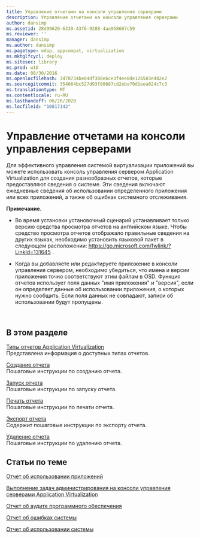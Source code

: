 ```yaml
---
title: Управление отчетами на консоли управления серверами
description: Управление отчетами на консоли управления серверами
author: dansimp
ms.assetid: 28d99620-6339-43f6-9288-4aa958607c59
ms.reviewer: ''
manager: dansimp
ms.author: dansimp
ms.pagetype: mdop, appcompat, virtualization
ms.mktglfcycl: deploy
ms.sitesec: library
ms.prod: w10
ms.date: 08/30/2016
ms.openlocfilehash: 3d70734be04df380e6ce3f4ee8de126503e482e2
ms.sourcegitcommit: 354664bc527d93f80687cd2eba70d1eea024c7c3
ms.translationtype: MT
ms.contentlocale: ru-RU
ms.lasthandoff: 06/26/2020
ms.locfileid: "10817142"
---
```

# Управление отчетами на консоли управления серверами


Для эффективного управления системой виртуализации приложений вы можете использовать консоль управления сервером Application Virtualization для создания разнообразных отчетов, которые предоставляют сведения о системе. Эти сведения включают ежедневные сведения об использовании определенного приложения или всех приложений, а также об ошибках системного отслеживания.

**Примечание.**  
-   Во время установки установочный сценарий устанавливает только версию средства просмотра отчетов на английском языке. Чтобы средство просмотра отчетов отображало правильные сведения на других языках, необходимо установить языковой пакет в следующем расположении: <https://go.microsoft.com/fwlink/?LinkId=131645> .

-   Когда вы добавляете или редактируете приложение в консоли управления сервером, необходимо убедиться, что имена и версии приложения точно соответствуют этим файлам в OSD. Функция отчетов использует поля данных "имя приложения" и "версия", если он определяет данные об использовании приложения, о которых нужно сообщить. Если поля данных не совпадают, записи об использовании будут пропущены.

 

## В этом разделе


<a href="" id="application-virtualization-report-types"></a>[Типы отчетов Application Virtualization](application-virtualization-report-types.md)  
Представлена информация о доступных типах отчетов.

<a href="" id="how-to-create-a-report"></a>[Создание отчета](how-to-create-a-reportserver.md)  
Пошаговые инструкции по созданию отчета.

<a href="" id="how-to-run-a-report"></a>[Запуск отчета](how-to-run-a-reportserver.md)  
Пошаговые инструкции по запуску отчета.

<a href="" id="how-to-print-a-report"></a>[Печать отчета](how-to-print-a-reportserver.md)  
Пошаговые инструкции по печати отчета.

<a href="" id="how-to-export-a-report"></a>[Экспорт отчета](how-to-export-a-reportserver.md)  
Содержит пошаговые инструкции по экспорту отчета.

<a href="" id="how-to-delete-a-report"></a>[Удаление отчета](how-to-delete-a-reportserver.md)  
Пошаговые инструкции по удалению отчета.

## Статьи по теме


[Отчет об использовании приложений](application-utilization-reportserver.md)

[Выполнение задач администрирования на консоли управления серверами Application Virtualization](how-to-perform-administrative-tasks-in-the-application-virtualization-server-management-console.md)

[Отчет об аудите программного обеспечения](software-audit-reportserver.md)

[Отчет об ошибках системы](system-error-reportserver.md)

[Отчет об использовании системы](system-utilization-reportserver.md)

 

 





